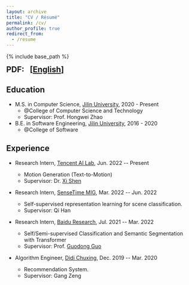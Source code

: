 ```yaml
---
layout: archive
title: "CV / Résumé"
permalink: /cv/
author_profile: true
redirect_from:
  - /resume
---
```


{% include base_path %}

<b style="font-size: 1.5em;">
    PDF:
    &nbsp;
    [<a href="/files/">English</a>]
</b>

## Education

* M.S. in Computer Science, [Jilin University](http://global.jlu.edu.cn/), 2020 - Present
  * @College of Computer Science and Technology
  * Supervisor: Prof. Hongwei Zhao
* B.E. in Software Engineering, [Jilin University](http://global.jlu.edu.cn/), 2016 - 2020
  * @College of Software
  <!-- * Ave. Score: 88.96/100 -->

## Experience

* Research Intern, [Tencent AI Lab](https://ai.tencent.com/ailab/en/index), Jun. 2022 -- Present
  * Motion Generation (Text-to-Motion)
  * Supervisor: Dr. [Xi Shen](https://xishen0220.github.io/)

* Research Intern, [SenseTime MIG](https://www.sensetime.com/en), Mar. 2022 -- Jun. 2022
  * Self-supervised representation learning for scene classification.
  * Supervisor: Qi Han

* Research Intern, [Baidu Research](http://research.baidu.com/), Jul. 2021 -- Mar. 2022
  * Self/Semi-supervised Classification and Semantic Segmentation with Transformer
  * Supervisor: Prof. [Guodong Guo](https://scholar.google.com/citations?user=f2Y5nygAAAAJ&hl=zh-CN)

* Algorithm Engineer, [Didi Chuxing](https://www.didiglobal.com/), Dec. 2019 -- Mar. 2020
  * Recommendation System.
  * Supervisor: Gang Zeng


<!-- ## Selected Honors & Awards

| *Top 10 Honorary Masters Graduates* (10/all masters graduates) by Jilin University.| 2022 |
| *Masters Research Performance Scholarship, First Prize*, (¥10,000 CNY) by Jilin University. | 2021 & 2022 |
| *National Scholarship* (2/80, ¥20,000 CNY) by Ministry of Education.              | 2020 |
| *National Scholarship* (1/40, ¥20,000 CNY) by Ministry of Education.              | 2019 |
| *Masters Academic Performance Scholarship* (¥8,000 CNY) by Jilin University.      | 2019 & 2020 | -->
<!-- | *Master’s Excellence Scholarship, First Prize* (Top 5%, ¥1,500 RMB) by Jilin University.| 2019 & 2020 | -->
<!-- | *CASC Scholarship* (5 students/14 schools, ¥5,000 RMB) by CASC Committee.         | 2020 |
| *Undergraduate Research Scholarship* (20/400, ¥5,000 CNY) by Jilin University.    | 2018 |
| *Outstanding Student Project Scholarship* (2/84, ¥5,000 CNY) by Jilin University. | 2018 |
| *Undergraduate Student Project Funding* (¥10,000 CNY) by Ministry of Education.   | 2018 |
| *National Endeavor Fellowship* (top 5%, ¥5,000 CNY) by Ministry of Education.     | 2017 |
| *Outstanding Student Leader* (for student service) by Jilin University.           | 2016 & 2017 & 2019 | -->
